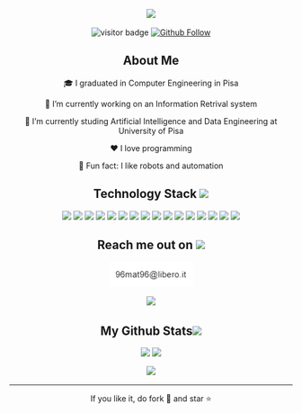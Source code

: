 <!--  https://github.com/mgiorgi13/portfolio/  -->
<p align="center">
 <img src="https://github.com/mgiorgi13/coding.gif/blob/main/mat_coding.gif"/>

</p align="center">

<div align="center">
 
 <!--img src="https://badges.pufler.dev/visits/mgiorgi13/mgiorgi13"/ --> 
 <!--img src="https://badges.pufler.dev/years/mgiorgi13"/ -->
 ![visitor badge](https://visitor-badge.glitch.me/badge?page_id=mgiorgi13.visitor-badge)
 [![Github Follow](https://img.shields.io/github/followers/mgiorgi13?label=Follow%20Me&style=social)](https://github.com/mgiorgi13)
 <!--img src="https://badges.pufler.dev/repos/mgiorgi13"/ -->
 <!--img src="https://badges.pufler.dev/commits/monthly/mgiorgi13" / -->

</div>

<p align="center">
    <h2 align="center">About Me</h2>
    <p align="center">🎓 I graduated in Computer Engineering in Pisa</p>
    <p align="center">🔭 I’m currently working on an Information Retrival system</p>
    <p align="center">🌱 I’m currently studing Artificial Intelligence and Data Engineering at University of Pisa</p>
    <p align="center">❤️ I love programming</p>
    <p align="center">🤖 Fun fact: I like robots and automation</p>
</p>

<h2 align="center">Technology Stack <img src="https://github.com/ritik307/ritik307/blob/main/images/laptop.gif" width="50"></h2>

<p align="center">
    <img src="https://img.shields.io/badge/C-00599C?style=flat-square&logo=c&logoColor=white"/>
    <img src="https://img.shields.io/badge/-C++-00599C?style=flat-square&logo=c"/>
    <img src="https://img.shields.io/badge/-java-orange?style=flat-square&logo=java"/>
    <img src="https://img.shields.io/badge/-HTML5-E34F26?style=flat-square&logo=html5&logoColor=white"/>
    <img src="https://img.shields.io/badge/-CSS3-green?style=flat-square&logo=css3"/>
    <img src="https://img.shields.io/badge/-JavaScript-black?style=flat-square&logo=javascript"/>
    <img src="https://img.shields.io/badge/-PHP-blue?style=flat-square&logo=php"/>
    <img src="https://img.shields.io/badge/-MySQL-9cf?style=flat-square&logo=mysql"/>
    <img src="https://img.shields.io/badge/-MongoDB-white?style=flat-square&logo=mongodb"/>
    <img src="https://img.shields.io/badge/-Neo4j-white?style=flat-square&logo=neo4j"/>
    <img src="https://img.shields.io/badge/-Python-red?style=flat-square&logo=python"/>
    <img src="https://img.shields.io/badge/-Linux-red?style=flat-square&logo=linux"/>
    <img src="https://img.shields.io/badge/-Docker-9cf?style=flat-square&logo=docker"/>
    <img src="https://img.shields.io/badge/-Hadoop-blueviolet?style=flat-square&logo=apache-hadoop"/>
    <img src="https://img.shields.io/badge/-Git-black?style=flat-square&logo=git"/>
    <img src="https://img.shields.io/badge/-GitHub-black?style=flat-square&logo=github"/>
</p>

<h2 align="center">Reach me out on <img src="https://media0.giphy.com/media/jqNPzdTTxQfOgOqpO4/source.gif" width="50"></h2>
<p align="center"><img src="https://github.com/mgiorgi13/images/blob/main/mail.jpg"></>


<p align="center">
<a href="https://www.linkedin.com/in/matteo-giorgi-484a2b241/">
 <img src="https://img.shields.io/badge/-matteo_giorgi-blue?style=flat-square&logo=Linkedin&logoColor=white&link=https://www.linkedin.com/in/matteo-giorgi-484a2b241/"/>
</a>
</p>

<h2 align="center">
  My Github Stats<img src="https://media.giphy.com/media/VgCDAzcKvsR6OM0uWg/giphy.gif" width="50">
</h2>

<p align = "center">
  <img  src = "https://github-readme-stats.vercel.app/api?username=mgiorgi13&show_icons=true&theme=radical&line_height=27">
  <img src = "https://github-readme-stats.vercel.app/api/top-langs/?username=mgiorgi13&hide=html,css,java,shaderlab,kotlin,hlsl&theme=radical">
</p>

<p align = "center">
 <img  src="https://github-readme-streak-stats.herokuapp.com/?user=mgiorgi13&show_icons=true&locale=en&layout=compact&theme=radical&line_height=0" />
</p> 

<hr>
<p align="center">If you like it, do fork 🍴 and star ⭐</p>
